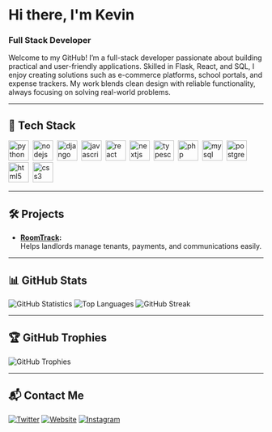 # Hi there, I'm Kevin

### Full Stack Developer

Welcome to my GitHub! I’m a full-stack developer passionate about building practical and user-friendly applications. Skilled in Flask, React, and SQL, I enjoy creating solutions such as e-commerce platforms, school portals, and expense trackers. My work blends clean design with reliable functionality, always focusing on solving real-world problems.

---

## 🚀 Tech Stack

<p align="left">
  <img src="https://cdn.jsdelivr.net/gh/devicons/devicon/icons/python/python-original.svg" alt="python" width="40" height="40"/>&nbsp;
  <img src="https://cdn.jsdelivr.net/gh/devicons/devicon/icons/nodejs/nodejs-original.svg" alt="nodejs" width="40" height="40"/>&nbsp;
  <img src="https://cdn.jsdelivr.net/gh/devicons/devicon/icons/django/django-plain.svg" alt="django" width="40" height="40"/>&nbsp;
  <img src="https://cdn.jsdelivr.net/gh/devicons/devicon/icons/javascript/javascript-original.svg" alt="javascript" width="40" height="40"/>&nbsp;
  <img src="https://cdn.jsdelivr.net/gh/devicons/devicon/icons/react/react-original.svg" alt="react" width="40" height="40"/>&nbsp;
  <img src="https://cdn.jsdelivr.net/gh/devicons/devicon/icons/nextjs/nextjs-original.svg" alt="nextjs" width="40" height="40"/>&nbsp;
  <img src="https://cdn.jsdelivr.net/gh/devicons/devicon/icons/typescript/typescript-original.svg" alt="typescript" width="40" height="40"/>&nbsp;
  <img src="https://cdn.jsdelivr.net/gh/devicons/devicon/icons/php/php-original.svg" alt="php" width="40" height="40"/>&nbsp;
  <img src="https://cdn.jsdelivr.net/gh/devicons/devicon/icons/mysql/mysql-original.svg" alt="mysql" width="40" height="40"/>&nbsp;
  <img src="https://cdn.jsdelivr.net/gh/devicons/devicon/icons/postgresql/postgresql-original.svg" alt="postgresql" width="40" height="40"/>&nbsp;
  <img src="https://cdn.jsdelivr.net/gh/devicons/devicon/icons/html5/html5-original.svg" alt="html5" width="40" height="40"/>&nbsp;
  <img src="https://cdn.jsdelivr.net/gh/devicons/devicon/icons/css3/css3-original.svg" alt="css3" width="40" height="40"/>&nbsp;
</p>

---

## 🛠️ Projects

- **[RoomTrack](https://kevinke3.github.io/RoomTrack/index.html):**  
  Helps landlords manage tenants, payments, and communications easily.

<!-- Add more projects below as needed
- **[Project Name](link):** Short project description.
-->

---

## 📊 GitHub Stats

<p align="left">
  <img src="https://github-readme-stats.vercel.app/api?username=kevinke3&show_icons=true&count_private=true&theme=radical" alt="GitHub Statistics" />
  <img src="https://github-readme-stats.vercel.app/api/top-langs/?username=kevinke3&layout=compact&theme=radical" alt="Top Languages" />
  <img src="https://github-readme-streak-stats.herokuapp.com/?user=kevinke3&theme=radical" alt="GitHub Streak" />
</p>

---

## 🏆 GitHub Trophies

<img src="https://github-profile-trophy.vercel.app/?username=kevinke3&theme=radical" alt="GitHub Trophies" />

---

## 📬 Contact Me

<p>
  <a href="https://twitter.com/__kefin__" target="_blank"><img src="https://img.shields.io/badge/Twitter-%23000000.svg?&style=flat-square&logo=x&logoColor=white" alt="Twitter"></a>
  <a href="https://kevin-gold-three.vercel.app/" target="_blank"><img src="https://img.shields.io/badge/Website-%23FF7139.svg?&style=flat-square&logo=Firefox&logoColor=white" alt="Website"></a>
  <a href="https://instagram.com/kefini._" target="_blank"><img src="https://img.shields.io/badge/Instagram-%23E4405F.svg?&style=flat-square&logo=instagram&logoColor=white" alt="Instagram"></a>
  <!-- Optional: <a href="mailto:your.email@example.com"><img src="https://img.shields.io/badge/Email-%23D14836.svg?&style=flat-square&logo=gmail&logoColor=white" alt="Email"></a> -->
</p>
